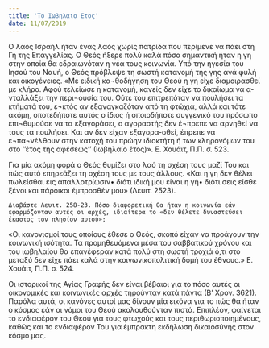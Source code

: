 ```yaml
---
title: 'Το Ιωβηλαιο Ετος'
date: 11/07/2019
---
```


Ο λαός Ισραήλ ήταν ένας λαός χωρίς πατρίδα που περίμενε να πάει στη Γη της Επαγγελίας. Ο Θεός ήξερε πολύ καλά πόσο σημαντική ήταν η γη στην οποία θα εδραιωνόταν η νέα τους κοινωνία. Υπό την ηγεσία του Ιησού του Ναυή, ο Θεός πρόβλεψε τη σωστή κατανομή της γης ανά φυλή και οικογένειες. «Με ειδική κα¬θοδήγηση του Θεού η γη είχε διαμοιρασθεί με κλήρο. Αφού τελείωσε η κατανομή, κανείς δεν είχε το δικαίωμα να α-νταλλάξει την περι¬ουσία του. Ούτε του επιτρεπόταν να πουλήσει τα κτήματά του, ε¬κτός αν εξαναγκαζόταν από τη φτώχια, αλλά και τότε ακόμη, οποτεδήποτε αυτός ο ίδιος ή οποιοδήποτε συγγενικό του πρόσωπο επι¬θυμούσε να τα εξαγοράσει, ο αγοραστής δεν έ¬πρεπε να αρνηθεί να τους τα πουλήσει. Και αν δεν είχαν εξαγορα-σθεί, έπρεπε να ε¬πα¬νέλθουν στην κατοχή του πρώην ιδιοκτήτη ή των κληρονόμων του στο ‘’έτος της αφέσεως’’ (Ιωβηλαίο έτος)». Ε. Χουάιτ, Π.Π. σ. 523.

Για μία ακόμη φορά ο Θεός θυμίζει στο λαό τη σχέση τους μαζί Του και πώς αυτό επηρεάζει τη σχέση τους με τους άλλους. «Και η γη δεν θέλει πωλείσθαι εις απαλλοτρίωσιν• διότι ιδική μου είναι η γή• διότι σεις είσθε ξένοι και πάροικοι έμπροσθέν μου» (Λευιτ. 2523).

`Διαβάστε Λευιτ. 258-23. Πόσο διαφορετική θα ήταν η κοινωνία εάν εφαρμόζονταν αυτές οι αρχές, ιδιαίτερα το «δεν θέλετε δυναστεύσει έκαστος τον πλησίον αυτού»;`

«Οι κανονισμοί τους οποίους έθεσε ο Θεός, σκοπό είχαν να προάγουν την κοινωνική ισότητα. Τα προμηθευόμενα μέσα του σαββατικού χρόνου και του ιωβηλαίου θα επανέφεραν κατά πολύ στη σωστή τροχιά ό,τι στο μεταξύ δεν είχε πάει καλά στην κοινωνικοπολιτική δομή του έθνους.» Ε. Χουάιτ, Π.Π. σ. 524.

Οι ιστορικοί της Αγίας Γραφής δεν είναι βέβαιοι για το πόσο αυτές οι οικονομικές και κοινωνικές αρχές τηρούνταν κατά πάντα (Β’ Χρον. 3621). Παρόλα αυτά, οι κανόνες αυτοί μας δίνουν μία εικόνα για το πώς θα ήταν ο κόσμος εάν οι νόμοι του Θεού ακολουθούνταν πιστά. Επιπλέον, φαίνεται το ενδιαφέρον του Θεού για τους φτωχούς και τους περιθωριοποιημένους, καθώς και το ενδιαφέρον Του για έμπρακτη εκδήλωση δικαιοσύνης στον κόσμο μας.